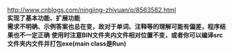 http://www.cnblogs.com/ningjing-zhiyuan/p/8563562.html   
**实现了基本功能、扩展功能**   
**需求不明确、示例答案也总在变，故对于单词、注释等的理解可能有偏差，程序结果也不一定正确**
**使用时注意BIN文件夹内文件相对位置不变，或者你可以编译src文件夹内文件并打包exe(main class是Run)**